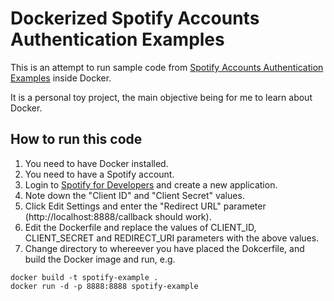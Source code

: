 # Dockerized Spotify Accounts Authentication Examples

This is an attempt to run sample code from [Spotify Accounts Authentication Examples](https://github.com/spotify/web-api-auth-examples) inside Docker.

It is a personal toy project, the main objective being for me to learn about Docker.

## How to run this code

1. You need to have Docker installed.
2. You need to have a Spotify account. 
3. Login to [Spotify for Developers](https://developer.spotify.com/) and create a new application.
4. Note down the "Client ID" and "Client Secret" values.
5. Click Edit Settings and enter the "Redirect URL" parameter (http://localhost:8888/callback should work).
6. Edit the Dockerfile and replace the values of CLIENT_ID, CLIENT_SECRET and REDIRECT_URI parameters with the above values.
7. Change directory to whereever you have placed the Dokcerfile, and build the Docker image and run, e.g.

```
docker build -t spotify-example .
docker run -d -p 8888:8888 spotify-example
```
